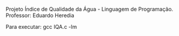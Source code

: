Projeto Índice de Qualidade da Água - Linguagem de Programação.
Professor: Eduardo Heredia

Para executar: gcc IQA.c -lm
